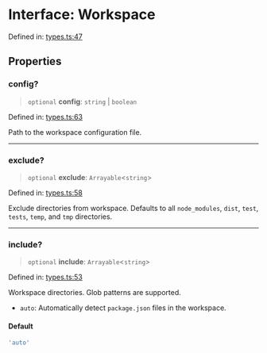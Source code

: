 <!-- prettier-ignore-start -->
# Interface: Workspace

Defined in: [types.ts:47](https://github.com/rolldown/tsdown/blob/b2453d085741771a389c70fb326a0e04a8352056/src/options/types.ts#L47)

## Properties

### config?

> `optional` **config**: `string` \| `boolean`

Defined in: [types.ts:63](https://github.com/rolldown/tsdown/blob/b2453d085741771a389c70fb326a0e04a8352056/src/options/types.ts#L63)

Path to the workspace configuration file.

***

### exclude?

> `optional` **exclude**: `Arrayable`\<`string`\>

Defined in: [types.ts:58](https://github.com/rolldown/tsdown/blob/b2453d085741771a389c70fb326a0e04a8352056/src/options/types.ts#L58)

Exclude directories from workspace.
Defaults to all `node_modules`, `dist`, `test`, `tests`, `temp`, and `tmp` directories.

***

### include?

> `optional` **include**: `Arrayable`\<`string`\>

Defined in: [types.ts:53](https://github.com/rolldown/tsdown/blob/b2453d085741771a389c70fb326a0e04a8352056/src/options/types.ts#L53)

Workspace directories. Glob patterns are supported.
- `auto`: Automatically detect `package.json` files in the workspace.

#### Default

```ts
'auto'
```

<!-- prettier-ignore-end -->
